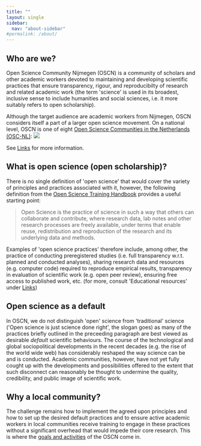 ```yaml
---
title: ""
layout: single
sidebar:
  nav: "about-sidebar"
#permalink: /about/
---
```


## Who are we?

Open Science Community Nijmegen (OSCN) is a community of scholars and other academic workers devoted to maintaining and developing scientific practices that ensure transparency, rigour, and reproducibilty of research and related academic work (the term 'science' is used in its broadest, inclusive sense to include humanities and social sciences, i.e. it more suitably refers to open scholarship).

Although the target audience are academic workers from Nijmegen, OSCN considers itself a part of a larger open science movement. On a national level, OSCN is one of eight [Open Science Communities in the Netherlands (OSC-NL)](https://openscience-nijmegen.nl/_pages/links/#local):
![](OSC-NL.png) 

See [Links](https://radboud-university.github.io/osc-nijmegen/_pages/links/) for more information.

## What is open science (open scholarship)?

There is no single definition of 'open science' that would cover the variety of principles and practices associated with it, however, the following definition from the [Open Science Training Handbook](https://open-science-training-handbook.gitbook.io/book/) provides a useful starting point:

> Open Science is the practice of science in such a way that others can collaborate and contribute, where research data, lab notes and other research processes are freely available, under terms that enable reuse, redistribution and reproduction of the research and its underlying data and methods.

Examples of 'open science practices' therefore include, among other, the practice of conducting preregistered studies (i.e. full transparency w.r.t. planned and conducted analyses), sharing research data and resources (e.g. computer code) required to reproduce empirical results, transparency in evaluation of scientific work (e.g. open peer review), ensuring free access to published work, etc. (for more, consult 'Educational resources' under [Links](https://radboud-university.github.io/osc-nijmegen/_pages/links/))

## Open science as a default

In OSCN, we do not distinguish 'open' science from 'traditional' science ('Open science is just science done right', the slogan goes) as many of the practices briefly outlined in the preceeding paragraph are best viewed as desirable _default_ scientific behaviours. The course of the technological and global sociopolitical developments in the recent decades (e.g. the rise of the world wide web) has considerably reshaped the way science can be and is conducted. Academic communities, however, have not yet fully cought up with the developments and possibilities offered to the extent that such disconnect can reasonably be thought to undermine the quality, credibility, and public image of scientific work.

## Why a local community?

The challenge remains how to implement the agreed upon principles and how to set up the desired default practices and to ensure active academic workers in local communities receive training to engage in these practices without a significant overhead that would impede their core research. This is where the [goals and activities](https://radboud-university.github.io/osc-nijmegen/_pages/goals/) of the OSCN come in.

